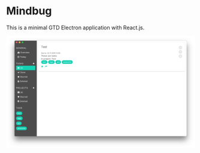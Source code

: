 # Mindbug

This is a minimal GTD Electron application with React.js.


![alt text](https://raw.githubusercontent.com/alexanderwe/Mindbug/master/README/current-state.png "Current application window")
